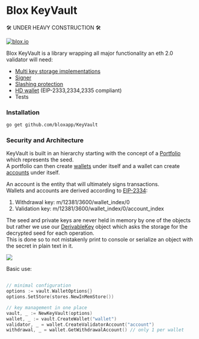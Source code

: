 # Blox KeyVault
:hammer_and_wrench: UNDER HEAVY CONSTRUCTION :hammer_and_wrench:


[![blox.io](https://s3.us-east-2.amazonaws.com/app-files.blox.io/static/media/powered_by.png)](https://blox.io)

Blox KeyVault is a library wrapping all major functionality an eth 2.0 validator will need:
  - [Multi key storage implementations](https://github.com/bloxapp/KeyVault/tree/master/stores)
  - [Signer](https://github.com/bloxapp/KeyVault/tree/master/validator_signer)
  - [Slashing protection](https://github.com/bloxapp/KeyVault/tree/master/slashing_protection)
  - [HD wallet](https://github.com/bloxapp/KeyVault/tree/master/wallet_hd) (EIP-2333,2334,2335 compliant)
  - Tests

### Installation

 ```sh
go get github.com/bloxapp/KeyVault
   ```

### Security and Architecture
KeyVault is built in an hierarchy starting with the concept of a [Portfolio](https://github.com/bloxapp/KeyVault/blob/master/core/portfolio.go) which represents the seed.<br/>
A portfolio can then create [wallets](https://github.com/bloxapp/KeyVault/blob/master/core/wallet.go) under itself and a wallet can create [accounts](https://github.com/bloxapp/KeyVault/blob/master/core/account.go) under itself.

An account is the entity that will ultimately signs transactions.<br/> 
Wallets and accounts are derived according to [EIP-2334](https://github.com/ethereum/EIPs/blob/master/EIPS/eip-2334.md#validator-keys):<br/>
1) Withdrawal key: m/12381/3600/wallet_index/0<br/>
2) Validation key: m/12381/3600/wallet_index/0/account_index

The seed and private keys are never held in memory by one of the objects but rather we use our [DerivableKey](https://github.com/bloxapp/KeyVault/blob/master/core/derivable_key.go) object which asks the storage for the decrypted seed for each operation.<br/>
This is done so to not mistakenly print to console or serialize an object with the secret in plain text in it.

![](https://github.com/bloxapp/KeyVault/blob/master/images/arch_overview.png?raw=true)


Basic use:
```go
	
// minimal configuration
options := vault.WalletOptions{}
options.SetStore(stores.NewInMemStore())

// key management in one place
vault, _ := NewKeyVault(options)
wallet, _ := vault.CreateWallet("wallet")
validator, _ = wallet.CreateValidatorAccount("account")
withdrawal, _ = wallet.GetWithdrawalAccount() // only 1 per wallet
```
